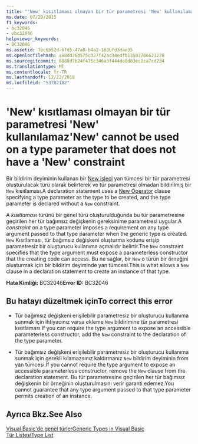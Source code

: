 ```yaml
---
title: "'New' kısıtlaması olmayan bir tür parametresi 'New' kullanılamaz"
ms.date: 07/20/2015
f1_keywords:
- bc32046
- vbc32046
helpviewer_keywords:
- BC32046
ms.assetid: 7ec6b52d-6fd5-47a0-b4a2-163bfd3dae35
ms.openlocfilehash: a88dd36b575c327f42ad34edfb13503706621228
ms.sourcegitcommit: 0888d7b24f475c346a3f444de8d83ec1ca7cd234
ms.translationtype: MT
ms.contentlocale: tr-TR
ms.lasthandoff: 12/22/2018
ms.locfileid: "53782182"
---
```

# <a name="new-cannot-be-used-on-a-type-parameter-that-does-not-have-a-new-constraint"></a><span data-ttu-id="f7c18-102">'New' kısıtlaması olmayan bir tür parametresi 'New' kullanılamaz</span><span class="sxs-lookup"><span data-stu-id="f7c18-102">'New' cannot be used on a type parameter that does not have a 'New' constraint</span></span>
<span data-ttu-id="f7c18-103">Bir bildirim deyiminin kullanan bir [New işleci](../../visual-basic/language-reference/operators/new-operator.md) yan tümcesi bir tür parametresi oluşturulacak türü olarak belirterek ve tür parametresi olmadan bildirilmiş bir `New` kısıtlaması.</span><span class="sxs-lookup"><span data-stu-id="f7c18-103">A declaration statement uses a [New Operator](../../visual-basic/language-reference/operators/new-operator.md) clause specifying a type parameter as the type to be created, and the type parameter is declared without a `New` constraint.</span></span>  
  
 <span data-ttu-id="f7c18-104">A *kısıtlaması* türünü bir genel türü oluşturulduğunda bu tür parametresine geçirilen her tür bağımsız değişkenin gereksinime parametresi uygular.</span><span class="sxs-lookup"><span data-stu-id="f7c18-104">A *constraint* on a type parameter imposes a requirement on any type argument passed to that type parameter when the generic type is created.</span></span> <span data-ttu-id="f7c18-105">`New` Kısıtlaması, tür bağımsız değişkeni oluşturma kodunu erişip parametresiz bir oluşturucu kullanıma açmalıdır belirtir.</span><span class="sxs-lookup"><span data-stu-id="f7c18-105">The `New` constraint specifies that the type argument must expose a parameterless constructor that the creating code can access.</span></span> <span data-ttu-id="f7c18-106">Bu ne sağlar, bir `New` o türün bir örneğini oluşturmak için bir bildirim deyiminde yan tümcesi.</span><span class="sxs-lookup"><span data-stu-id="f7c18-106">This is what allows a `New` clause in a declaration statement to create an instance of that type.</span></span>  
  
 <span data-ttu-id="f7c18-107">**Hata Kimliği:** BC32046</span><span class="sxs-lookup"><span data-stu-id="f7c18-107">**Error ID:** BC32046</span></span>  
  
## <a name="to-correct-this-error"></a><span data-ttu-id="f7c18-108">Bu hatayı düzeltmek için</span><span class="sxs-lookup"><span data-stu-id="f7c18-108">To correct this error</span></span>  
  
-   <span data-ttu-id="f7c18-109">Tür bağımsız değişkeni erişilebilir parametresiz bir oluşturucu kullanıma sunmak için ihtiyacınız varsa ekleme `New` bildirimine tür parametresi kısıtlaması.</span><span class="sxs-lookup"><span data-stu-id="f7c18-109">If you can require the type argument to expose an accessible parameterless constructor, add the `New` constraint to the declaration of the type parameter.</span></span>  
  
-   <span data-ttu-id="f7c18-110">Tür bağımsız değişkeni erişilebilir parametresiz bir oluşturucu kullanıma sunmak için gerekli kılamazsınız kaldırmanız `New` bildirim deyiminin from yan tümcesi.</span><span class="sxs-lookup"><span data-stu-id="f7c18-110">If you cannot require the type argument to expose an accessible parameterless constructor, remove the `New` clause from the declaration statement.</span></span> <span data-ttu-id="f7c18-111">Bu tür parametresine geçirilen her tür bağımsız değişkenin bir örneğinin oluşturulmasını verir garanti edemez.</span><span class="sxs-lookup"><span data-stu-id="f7c18-111">You cannot guarantee that any type argument passed to that type parameter permits creation of an instance.</span></span>  
  
## <a name="see-also"></a><span data-ttu-id="f7c18-112">Ayrıca Bkz.</span><span class="sxs-lookup"><span data-stu-id="f7c18-112">See Also</span></span>  
 [<span data-ttu-id="f7c18-113">Visual Basic'de genel türler</span><span class="sxs-lookup"><span data-stu-id="f7c18-113">Generic Types in Visual Basic</span></span>](../../visual-basic/programming-guide/language-features/data-types/generic-types.md)  
 [<span data-ttu-id="f7c18-114">Tür Listesi</span><span class="sxs-lookup"><span data-stu-id="f7c18-114">Type List</span></span>](../../visual-basic/language-reference/statements/type-list.md)
